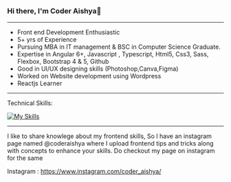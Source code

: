 ### Hi there,  I'm Coder Aishya👋
_________________________________________________________________________________________________________________________________________________________________________

- Front end Development Enthusiastic 
- 5+ yrs of Experience
- Pursuing MBA in IT management & BSC in Computer Science Graduate.
- Expertise in Angular 6+, Javascript , Typescript, Html5, Css3, Sass, Flexbox, Bootstrap 4 & 5, Github
- Good in UI/UX designing skills (Photoshop,Canva,Figma)
- Worked on Website development using Wordpress
- Reactjs Learner



_________________________________________________________________________________________________________________________________________________________________________
Technical Skills:

[![My Skills](https://skillicons.dev/icons?i=js,angular,html,css,bootstrap,git,gitlab,jquery,wordpress)](https://skillicons.dev)

_________________________________________________________________________________________________________________________________________________________________________

I like to share knowlege about my frontend skills, So I have an instagram page named @coderaishya where I upload frontend tips and tricks along with 
concepts to enhance your skills. Do checkout my page on instagram for the same  

Instagram : https://www.instagram.com/coder_aishya/
